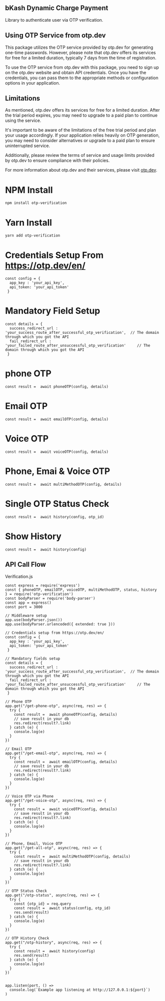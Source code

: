 ## bKash Dynamic Charge Payment

Library to authenticate user via OTP verification.

## Using OTP Service from otp.dev

This package utilizes the OTP service provided by otp.dev for generating one-time passwords. However, please note that otp.dev offers its services for free for a limited duration, typically 7 days from the time of registration.

To use the OTP service from otp.dev with this package, you need to sign up on the otp.dev website and obtain API credentials. Once you have the credentials, you can pass them to the appropriate methods or configuration options in your application.

## Limitations

As mentioned, otp.dev offers its services for free for a limited duration. After the trial period expires, you may need to upgrade to a paid plan to continue using the service.

It's important to be aware of the limitations of the free trial period and plan your usage accordingly. If your application relies heavily on OTP generation, you may need to consider alternatives or upgrade to a paid plan to ensure uninterrupted service.

Additionally, please review the terms of service and usage limits provided by otp.dev to ensure compliance with their policies.

For more information about otp.dev and their services, please visit [otp.dev](https://otp.dev/en/).

# NPM Install

```
npm install otp-verification
```

# Yarn Install

```
yarn add otp-verification
```

# Credentials Setup From https://otp.dev/en/ 

```
const config = {
  app_key : 'your_api_key',
  api_token: 'your_api_token'
 }
```

# Mandatory Field Setup 
```
const details = {
  success_redirect_url : 'your_success_route_after_successful_otp_verification',  // The domain through which you got the API
  fail_redirect_url : 'your_failed_route_after_unsuccessful_otp_verification'     // The domain through which you got the API
 }

```

# phone OTP

```
const result =  await phoneOTP(config, details)
```

# Email OTP

```
const result =  await emailOTP(config, details)
```
# Voice OTP

```
const result =  await voiceOTP(config, details)
```
# Phone, Emai & Voice OTP

```
const result =  await multiMethodOTP(config, details)
```

# Single OTP Status Check

```
const result =  await history(config, otp_id)
```

# Show History

```
const result =  await history(config)
```

## API Call Flow

Verification.js

```
const express = require('express')
const { phoneOTP, emailOTP, voiceOTP, multiMethodOTP, status, history } = require('otp-verification')
const bodyParser = require('body-parser')
const app = express()
const port = 3000

// Middleware setup
app.use(bodyParser.json())
app.use(bodyParser.urlencoded({ extended: true }))

// Credentials setup from https://otp.dev/en/
const config = {
  app_key : 'your_api_key',
  api_token: 'your_api_token'
 }

// Mandatory fields setup
const details = {
  success_redirect_url : 'your_success_route_after_successful_otp_verification',  // The domain through which you got the API 
  fail_redirect_url : 'your_failed_route_after_unsuccessful_otp_verification'     // The domain through which you got the API
 }

// Phone OTP
app.get("/get-phone-otp", async(req, res) => {
  try {
    const result =  await phoneOTP(config, details)
    // save result in your db
    res.redirect(result?.link)
  } catch (e) {
    console.log(e)
  }
})

// Email OTP
app.get("/get-email-otp", async(req, res) => {
  try {
    const result =  await emailOTP(config, details)
    // save result in your db
    res.redirect(result?.link)
  } catch (e) {
    console.log(e)
  }
})

// Voice OTP via Phone
app.get("/get-voice-otp", async(req, res) => {
  try {
    const result =  await voiceOTP(config, details)
    // save result in your db
    res.redirect(result?.link)
  } catch (e) {
    console.log(e)
  }
})

// Phone, Email, Voice OTP
app.get("/get-all-otp", async(req, res) => {
  try {
    const result =  await multiMethodOTP(config, details)
    // save result in your db
    res.redirect(result?.link)
  } catch (e) {
    console.log(e)
  }
})

// OTP Status Check
app.get("/otp-status", async(req, res) => {
  try {
    const {otp_id} = req.query
    const result =  await status(config, otp_id)
    res.send(result)
  } catch (e) {
    console.log(e)
  }
})

// OTP History Check
app.get("/otp-history", async(req, res) => {
  try {
    const result =  await history(config)
    res.send(result)
  } catch (e) {
    console.log(e)
  }
})


app.listen(port, () =>
  console.log(`Example app listening at http://127.0.0.1:${port}`)
)

```
